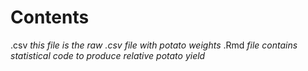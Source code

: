 # Contents 

.csv *this file is the raw .csv file with potato weights* 
.Rmd *file contains statistical code to produce relative potato yield*

